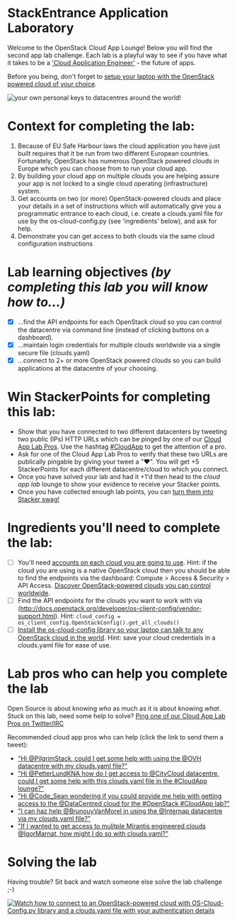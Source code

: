 # StackEntrance Application Laboratory

Welcome to the OpenStack Cloud App Lounge!  Below you will find the second app lab challenge.  Each lab is a playful way to see if you have what it takes to be a ['Cloud Application Engineer'](/cloud-application-engineer.md) - the future of apps. 

Before you being, don't forget to [setup your laptop with the OpenStack powered cloud of your choice](/prereq). 

![your own personal keys to datacentres around the world!](https://pbs.twimg.com/media/ClAqiubUoAAEK4p.jpg)

# Context for completing the lab:
 1. Because of EU Safe Harbour laws the cloud application you have just built requires that it be run from two different European countries.  Fortunately, OpenStack has numerous OpenStack powered clouds in Europe which you can choose from to run your cloud app.  
 2. By building your cloud app on multiple clouds you are helping assure your app is not locked to a single cloud operating (infrastructure) system.  
 3. Get accounts on two (or more) OpenStack-powered clouds and place your details in a set of instructions which will automatically give you a programmatic entrance to each cloud, i.e. create a clouds.yaml file for use by the os-cloud-config.py (see 'ingredients' below), and ask for help.
 4. Demonstrate you can get access to both clouds via the same cloud configuration instructions

# Lab learning objectives _(by completing this lab you will know how to...)_
 - [x] ...find the API endpoints for each OpenStack cloud so you can control the datacentre via command line (instead of clicking buttons on a dashboard).
 - [x] ...maintain login credentials for multiple clouds worldwide via a single secure file (clouds.yaml)
 - [x] ...connect to 2+ or more OpenStack powered clouds so you can build applications at the datacentre of your choosing.
 
# Win StackerPoints for completing this lab:
  - Show that you have connected to two different datacenters by tweeting two public (IPs) HTTP URLs which can be pinged by one of our [Cloud App Lab Pros](https://docs.google.com/presentation/d/1RBtAOjxmUh97fXrJlowvqVNmq2-8FxvBIHx2Dts1Jh8/pub?start=true&loop=false&delayms=2000).  Use the hashtag [#CloudApp](https://twitter.com/hashtag/cloudapp) to get the attention of a pro.
  - Ask for one of the Cloud App Lab Pros to verify that these two URLs are publically pingable by giving your tweet a "❤".  You will get +5 StackerPoints for each different datacentre/cloud to which you connect.
  - Once you have solved your lab and had it +1'd then head to the _cloud app lab_ lounge to show your evidence to receive your Stacker points.
  - Once you have collected enough lab points, you can [turn them into Stacker swag!](/StackerPoints)

# Ingredients you'll need to complete the lab:
  - [ ] You'll need [accounts on each cloud you are going to use](/prereq.md).  Hint: if the cloud you are using is a native OpenStack cloud then you should be able to find the endpoints via the dashboard: Compute > Access & Security > API Access.  [Discover OpenStack-powered clouds you can control worldwide](https://www.openstack.org/marketplace/public-clouds/).
  - [ ] Find the API endpoints for the clouds you want to work with via (http://docs.openstack.org/developer/os-client-config/vendor-support.html).  Hint:  `cloud_config = os_client_config.OpenStackConfig().get_all_clouds()`
  - [ ] [Install the os-cloud-config library so your laptop can talk to any OpenStack cloud in the world](http://docs.openstack.org/developer/os-cloud-config/installation.html).  Hint: save your cloud credentials in a clouds.yaml file for ease of use.
  
# Lab pros who can help you complete the lab 

Open Source is about knowing *who* as much as it is about knowing *what*.
Stuck on this lab, need some help to solve?  [Ping one of our Cloud App Lab Pros on Twitter/IRC](https://docs.google.com/presentation/d/1RBtAOjxmUh97fXrJlowvqVNmq2-8FxvBIHx2Dts1Jh8/pub?start=true&loop=false&delayms=2000)

Recommended cloud app pros who can help (click the link to send them a tweet):

 - ["Hi @PilgrimStack, could I get some help with using the @OVH datacentre with my clouds.yaml file?"](http://ctt.ec/Y3eka)
 - ["Hi @PetterLundKNA how do I get access to @CityCloud datacentre, could I get some help with this clouds.yaml file in the #CloudApp lounge?"](http://ctt.ec/dUw0B)
 - ["Hi @Code_Sean wondering if you could provide me help with getting access to the @DataCentred cloud for the #OpenStack #CloudApp lab?"](http://ctt.ec/gZa51)
 - ["I can haz help @BrunouyVanMorel in using the @Internap datacentre via my clouds.yaml file?"](http://ctt.ec/JDpBP)
 - ["If I wanted to get access to mulitple Mirantis engineered clouds @IgorMarnat, how might I do so with clouds.yaml?"](http://ctt.ec/l2kHJ)

# Solving the lab
Having trouble?  Sit back and watch someone else solve the lab challenge ;-)

[![Watch how to connect to an OpenStack-powered cloud with OS-Cloud-Config.py library and a clouds.yaml file with your authentication details](http://img.youtube.com/vi/7s7LKdih2vA/0.jpg)](http://www.youtube.com/watch?v=7s7LKdih2vA)


